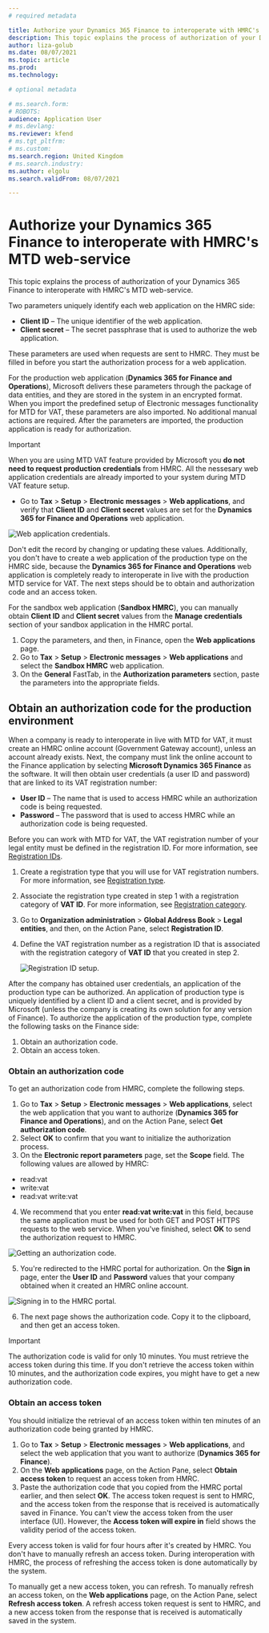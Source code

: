 ```yaml
---
# required metadata

title: Authorize your Dynamics 365 Finance to interoperate with HMRC's MTD web-service
description: This topic explains the process of authorization of your Dynamics 365 Finance to interoperate with HMRC's MTD web-service.
author: liza-golub
ms.date: 08/07/2021
ms.topic: article
ms.prod: 
ms.technology: 

# optional metadata

# ms.search.form: 
# ROBOTS: 
audience: Application User
# ms.devlang: 
ms.reviewer: kfend
# ms.tgt_pltfrm: 
# ms.custom: 
ms.search.region: United Kingdom
# ms.search.industry: 
ms.author: elgolu
ms.search.validFrom: 08/07/2021

---
```


# Authorize your Dynamics 365 Finance to interoperate with HMRC's MTD web-service

This topic explains the process of authorization of your Dynamics 365 Finance to interoperate with HMRC's MTD web-service.

Two parameters uniquely identify each web application on the HMRC side:

- **Client ID** – The unique identifier of the web application.
- **Client secret** – The secret passphrase that is used to authorize the web application.

These parameters are used when requests are sent to HMRC. They must be filled in before you start the authorization process for a web application.

For the production web application (**Dynamics 365 for Finance and Operations**), Microsoft delivers these parameters through the package of data entities, 
and they are stored in the system in an encrypted format. When you import the predefined setup of Electronic messages functionality for MTD for VAT, 
these parameters are also imported. No additional manual actions are required. After the parameters are imported, the production application is ready for authorization.

> [!IMPORTANT]
> When you are using MTD VAT feature provided by Microsoft you **do not need to request production credentials** from HMRC. All the nessesary web application credentials are already imported to your system during MTD VAT feature setup.

- Go to **Tax** \> **Setup** \> **Electronic messages** \> **Web applications**, and verify that **Client ID** and **Client secret** values are set for the **Dynamics 365 for Finance and Operations** web application.

![Web application credentials.](media/uk-mtd-credentials-setup.png)

Don't edit the record by changing or updating these values. Additionally, you don't have to create a web application of the production type on the HMRC side, because the **Dynamics 365 for Finance and Operations** web application is completely ready to interoperate in live with the production MTD service for VAT. The next steps should be to obtain and authorization code and an access token.

For the sandbox web application (**Sandbox HMRC**), you can manually obtain **Client ID** and **Client secret** values from the **Manage credentials** section of your sandbox application in the HMRC portal. 

1. Copy the parameters, and then, in Finance, open the **Web applications** page. 
2. Go to **Tax** \> **Setup** \> **Electronic messages** \> **Web applications** and select the **Sandbox HMRC** web application.
3. On the **General** FastTab, in the **Authorization parameters** section, paste the parameters into the appropriate fields.

## Obtain an authorization code for the production environment

When a company is ready to interoperate in live with MTD for VAT, it must create an HMRC online account (Government Gateway account), unless an account already exists. Next, the company must link the online account to the Finance application by selecting **Microsoft Dynamics 365 Finance** as the software. It will then obtain user credentials (a user ID and password) that are linked to its VAT registration number:

- **User ID** – The name that is used to access HMRC while an authorization code is being requested.
- **Password** – The password that is used to access HMRC while an authorization code is being requested.

Before you can work with MTD for VAT, the VAT registration number of your legal entity must be defined in the registration ID. For more information, see [Registration IDs](emea-registration-ids.md).

1. Create a registration type that you will use for VAT registration numbers. For more information, see [Registration type](emea-registration-ids.md#registration-type-creation).
2. Associate the registration type created in step 1 with a registration category of **VAT ID**. For more information, see [Registration category](emea-registration-ids.md#supported-registration-categories).
3. Go to **Organization administration** \> **Global Address Book** \> **Legal entities**, and then, on the Action Pane, select **Registration ID**.
4. Define the VAT registration number as a registration ID that is associated with the registration category of **VAT ID** that you created in step 2.

    ![Registration ID setup.](media/reg-ids-setup.png)

After the company has obtained user credentials, an application of the production type can be authorized. An application of production type is uniquely identified by a client ID and a client secret, and is provided by Microsoft (unless the company is creating its own solution for any version of Finance). To authorize the application of the production type, complete the following tasks on the Finance side:

1. Obtain an authorization code.
2. Obtain an access token.

### Obtain an authorization code
To get an authorization code from HMRC, complete the following steps.

1. Go to **Tax** \> **Setup** \> **Electronic messages** \> **Web applications**, select the web application that you want to authorize (**Dynamics 365 for Finance and Operations**), and on the Action Pane, select **Get authorization code**. 
2. Select **OK** to confirm that you want to initialize the authorization process. 
3. On the **Electronic report parameters** page, set the **Scope** field. The following values are allowed by HMRC:

- read:vat
- write:vat
- read:vat write:vat

4. We recommend that you enter **read:vat write:vat** in this field, because the same application must be used for both GET and POST HTTPS requests to the web service. When you've finished, select **OK** to send the authorization request to HMRC. 

![Getting an authorization code.](media/uk-mtd-get-authorization-code.png)

5. You're redirected to the HMRC portal for authorization. On the **Sign in** page, enter the **User ID** and **Password** values that your company obtained when it created an HMRC online account. 

![Signing in to the HMRC portal.](media/uk-mtd-hmrc-reg.png)

6. The next page shows the authorization code. Copy it to the clipboard, and then get an access token. 

> [!IMPORTANT]
> The authorization code is valid for only 10 minutes. You must retrieve the access token during this time. If you don't retrieve the access token within 10 minutes, and the authorization code expires, you might have to get a new authorization code.

### Obtain an access token

You should initialize the retrieval of an access token within ten minutes of an authorization code being granted by HMRC.

1. Go to **Tax** \> **Setup** \> **Electronic messages** \> **Web applications**, and select the web application that you want to authorize (**Dynamics 365 for Finance**). 
2. On the **Web applications** page, on the Action Pane, select **Obtain access token** to request an access token from HMRC. 
3. Paste the authorization code that you copied from the HMRC portal earlier, and then select **OK**. The access token request is sent to HMRC, and the access token from the response that is received is automatically saved in Finance. You can't view the access token from the user interface (UI). However, the **Access token will expire in** field shows the validity period of the access token.

Every access token is valid for four hours after it's created by HMRC. You don't have to manually refresh an access token. During interoperation with HMRC, the process of refreshing the access token is done automatically by the system.

To manually get a new access token, you can refresh. To manually refresh an access token, on the **Web applications** page, on the Action Pane, select **Refresh access token**. A refresh access token request is sent to HMRC, and a new access token from the response that is received is automatically saved in the system.
